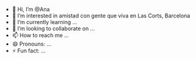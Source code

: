 - 👋 Hi, I’m @Ana
- 👀 I’m interested in amistad con gente que viva en Las Corts, Barcelona
- 🌱 I’m currently learning ...
- 💞️ I’m looking to collaborate on ...
- 📫 How to reach me ...
- 😄 Pronouns: ...
- ⚡ Fun fact: ...

<!---
Anillon/Anillon is a ✨ special ✨ repository because its `README.md` (this file) appears on your GitHub profile.
You can click the Preview link to take a look at your changes.
--->
